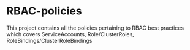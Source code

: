 # RBAC-policies
This project contains all the policies pertaining to RBAC best practices which covers ServiceAccounts, Role/ClusterRoles, RoleBindings/ClusterRoleBindings
